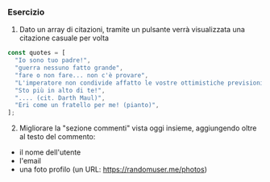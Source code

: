 ### Esercizio

1. Dato un array di citazioni, tramite un pulsante verrà visualizzata una citazione casuale per volta

```javascript
const quotes = [
  "Io sono tuo padre!",
  "guerra nessuno fatto grande",
  "fare o non fare... non c'è provare",
  "L'imperatore non condivide affatto le vostre ottimistiche previsioni!",
  "Sto più in alto di te!",
  ".... (cit. Darth Maul)",
  "Eri come un fratello per me! (pianto)",
];
```

2. Migliorare la "sezione commenti" vista oggi insieme, aggiungendo oltre al testo del commento:

- il nome dell'utente
- l'email
- una foto profilo (un URL: https://randomuser.me/photos)
